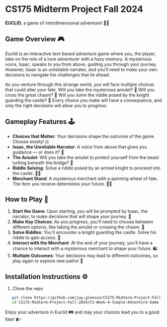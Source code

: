 # CS175 Midterm Project Fall 2024

**EUCLID**, a game of interdimensional adventure! 🌌🧳

## **Game Overview** 🎮
*Euclid* is an interactive text-based adventure game where you, the player, take on the role of a lone adventurer with a hazy memory. A mysterious voice, Isaac, speaks to you from above, guiding you through your journey. However, Isaac is an unreliable narrator, and you’ll need to make your own decisions to navigate the challenges that lie ahead.

As you venture through this strange world, you will face multiple choices that could alter your fate. Will you take the mysterious amulet? 💎 Will you cross the great chasm? 🌉 Will you solve the riddle posed by the knight guarding the castle? 🏰 Every choice you make will have a consequence, and only the right decisions will allow you to progress.

## **Gameplay Features** 🕹️
- **Choices that Matter**: Your decisions shape the outcome of the game. Choose wisely! ⚖️
- **Isaac, the Unreliable Narrator**: A voice from above that gives you guidance — or does it? 👀
- **The Amulet**: Will you take the amulet to protect yourself from the beast lurking beneath the bridge? 🐉
- **Riddle Solving**: Solve a riddle posed by an armed knight to proceed into the castle. 🏰🔑
- **Merchant Stand**: A mysterious merchant with a spinning wheel of fate. The item you receive determines your future. 🎲🎁

## **How to Play** 🧭
1. **Start the Game**: Upon starting, you will be prompted by Isaac, the narrator, to make decisions that will shape your journey. 🌟
2. **Make Key Choices**: As you progress, you’ll need to choose between different options, like taking the amulet or crossing the chasm. 🤔
3. **Solve Riddles**: You'll encounter a knight guarding the castle. Solve his riddle to gain access. 🧩
4. **Interact with the Merchant**: At the end of your journey, you’ll have a chance to interact with a mysterious merchant to shape your future. 🛍️
5. **Multiple Outcomes**: Your decisions may lead to different outcomes, so play again to explore new paths! 🔄

## **Installation Instructions** ⚙️
1. Clone the repo
```bash
   git clone https://github.com/jay-gleeson/CS175-Midterm-Project-Fall-2024.git
   cd CS175-Midterm-Project-Fall-2024/CS-Week-4-Simple-Adventure-Game
```

Enjoy your adventure in Euclid 🛤️ and may your choices lead you to a good fate! 🍀✨
